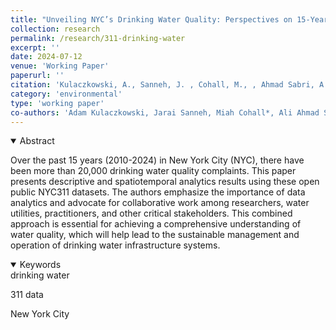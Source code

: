 ```yaml
---
title: "Unveiling NYC’s Drinking Water Quality: Perspectives on 15-Years of Customer Complaints and Call to Collaboration"
collection: research
permalink: /research/311-drinking-water
excerpt: ''
date: 2024-07-12
venue: 'Working Paper'
paperurl: ''
citation: 'Kulaczkowski, A., Sanneh, J. , Cohall, M., , Ahmad Sabri, A., Wang, Y. González-Ramírez, J., Di Mauro, A. Santonastaso, G., Di Nardo, A., Keck, J., & Lee, J. (2024). &quot;Unveiling NYC’s Drinking Water Quality:  Perspectives on 15-Years of Customer Complaints and Call to Collaboration.&quot; <i>Working Paper</i>.'
category: 'environmental'
type: 'working paper'
co-authors: 'Adam Kulaczkowski, Jarai Sanneh, Miah Cohall*, Ali Ahmad Sabri*, Yi Wang, Anna Di Mauro, Giovanni F. Santonastaso, Armando Di Nardo, Jonathan Keck, and Juneseok Lee'
---
```





<details open>
<summary>
Abstract
</summary>
<p>
Over the past 15 years (2010-2024) in New York City (NYC), there have been more than 20,000 drinking water quality complaints. This paper presents descriptive and spatiotemporal analytics results using these open public NYC311 datasets. The authors emphasize the importance of data analytics and advocate for collaborative work among researchers, water utilities, practitioners, and other critical stakeholders. This combined approach is essential for achieving a comprehensive understanding of water quality, which will help lead to the sustainable management and operation of drinking water infrastructure systems.
</p>

</details>

<details open>
<summary>
Keywords
</summary>
drinking water<br>

311 data <br>

New York City <br>

<br>

</details>
